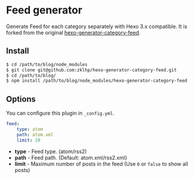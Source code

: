 # Feed generator

Generate Feed for each category separately with Hexo 3.x compatible. It is forked from the original [hexo-generator-category-feed](https://github.com/ninjatools/hexo-generator-category-feed).

## Install

``` bash
$ cd /path/to/blog/node_modules
$ git clone git@github.com:zklhp/hexo-generator-category-feed.git
$ cd /path/to/blog/
$ npm install /path/to/blog/node_modules/hexo-generator-category-feed
```

## Options

You can configure this plugin in `_config.yml`.

``` yaml
feed:
    type: atom
    path: atom.xml
    limit: 20
```

- **type** - Feed type. (atom/rss2)
- **path** - Feed path. (Default: atom.xml/rss2.xml)
- **limit** - Maximum number of posts in the feed (Use `0` or `false` to show all posts)
